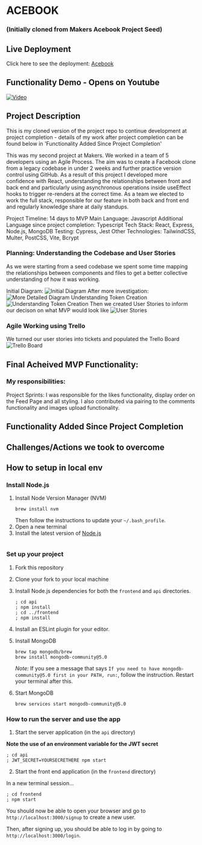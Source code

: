 # ACEBOOK 
### (Initially cloned from Makers Acebook Project Seed)

## Live Deployment
Click here to see the deployment: [Acebook](https://acebook-mo3r.onrender.com/login)

## Functionality Demo - Opens on Youtube
[![Video](https://img.youtube.com/vi/t2ITyMQkPe0/0.jpg)](https://www.youtube.com/watch?v=t2ITyMQkPe0&t=106s)

## Project Description
This is my cloned version of the project repo to continue development at project completion - details of my work after project completion can be found below in 'Functionality Added Since Project Completion'

This was my second project at Makers. We worked in a team of 5 developers using an Agile Process. The aim was to create a Facebook clone from a legacy codebase in under 2 weeks and further practice version control using GitHub. As a result of this project I developed more confidence with React, understanding the relationships between front and back end and particularly using asynchronous operations inside useEffect hooks to trigger re-renders at the correct time. As a team we elected to work the full stack, responsible for our feature in both back and front end and regularly knowledge share at daily standups.

Project Timeline: 14 days to MVP
Main Language: Javascript
Additional Language since project completion: Typescript
Tech Stack: React, Express, Node.js, MongoDB
Testing: Cypress, Jest
Other Technologies: TailwindCSS, Multer, PostCSS, Vite, Bcrypt

### Planning: Understanding the Codebase and User Stories
As we were starting from a seed codebase we spent some time mapping the relationships between components and files to get a better collective understanding of how it was working. 

Initial Diagram:
![Initial Diagram](https://res.cloudinary.com/dut4qf1bt/image/upload/v1708423983/Demo%20Videos/RelationshipDiagram_aoyohj.png "Initial Diagram")
After more investigation:
![More Detailed Diagram](https://res.cloudinary.com/dut4qf1bt/image/upload/v1708423983/Demo%20Videos/AllComponents_ugqngb.png "More Detailed Diagram")
Understanding Token Creation
![Understanding Token Creation](https://res.cloudinary.com/dut4qf1bt/image/upload/v1708423982/Demo%20Videos/TokenGenerator_l7j5ly.png "Understanding Token Creation")
Then we created User Stories to inform our decison on what MVP would look like
![User Stories](https://res.cloudinary.com/dut4qf1bt/image/upload/v1708423982/Demo%20Videos/User_Stories_p3xopz.png "User Stories")

### Agile Working using Trello
We turned our user stories into tickets and populated the Trello Board
![Trello Board](https://res.cloudinary.com/dut4qf1bt/image/upload/v1708423331/Demo%20Videos/AcebookTrello_obyoyf.png "Trello Board")

## Final Acheived MVP Functionality:

### My responsibilities:

Project Sprints: 
I was responsible for the likes functionality, display order on the Feed Page and all styling. I also contributed via pairing to the comments functionality and images upload functionality.

## Functionality Added Since Project Completion



## Challenges/Actions we took to overcome






## How to setup in local env
### Install Node.js

1. Install Node Version Manager (NVM)
   ```
   brew install nvm
   ```
   Then follow the instructions to update your `~/.bash_profile`.
2. Open a new terminal
3. Install the latest version of [Node.js](https://nodejs.org/en/)
   ```

### Set up your project

1. Fork this repository
2. Clone your fork to your local machine
3. Install Node.js dependencies for both the `frontend` and `api` directories.
   ```
   ; cd api
   ; npm install
   ; cd ../frontend
   ; npm install
   ```

5. Install an ESLint plugin for your editor.
6. Install MongoDB
   ```
   brew tap mongodb/brew
   brew install mongodb-community@5.0
   ```
   *Note:* If you see a message that says `If you need to have mongodb-community@5.0 first in your PATH, run:`, follow the instruction. Restart your terminal after this.
7. Start MongoDB
   ```
   brew services start mongodb-community@5.0
   ```

### How to run the server and use the app

1. Start the server application (in the `api` directory)

  **Note the use of an environment variable for the JWT secret**

   ```
   ; cd api
   ; JWT_SECRET=YOURSECRETHERE npm start
   ```
2. Start the front end application (in the `frontend` directory)

  In a new terminal session...

  ```
  ; cd frontend
  ; npm start
  ```

You should now be able to open your browser and go to `http://localhost:3000/signup` to create a new user.

Then, after signing up, you should be able to log in by going to `http://localhost:3000/login`.

```
